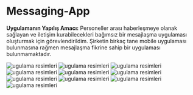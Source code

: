 # Messaging-App

**Uygulamanın Yapılış Amacı:**
Personeller arası haberleşmeye olanak sağlayan ve iletişim kurabilecekleri bağımsız bir mesajlaşma uygulaması oluşturmak için görevlendirildim. Şirketin birkaç tane mobile uygulaması bulunmasına rağmen mesajlaşma fikrine sahip bir uygulaması bulunmamaktadır.

![ugulama resimleri](https://github.com/Alperen-CGF/Messaging-App/blob/main/corumgaz/images/Screenshot_1637132996.png)
![ugulama resimleri](https://github.com/Alperen-CGF/Messaging-App/blob/main/corumgaz/images/Screenshot_1637133007.png)
![ugulama resimleri](https://github.com/Alperen-CGF/Messaging-App/blob/main/corumgaz/images/Screenshot_1637133118.png)
![ugulama resimleri](https://github.com/Alperen-CGF/Messaging-App/blob/main/corumgaz/images/Screenshot_1637133345.png)
![ugulama resimleri](https://github.com/Alperen-CGF/Messaging-App/blob/main/corumgaz/images/Screenshot_1637133360.png)
![ugulama resimleri](https://github.com/Alperen-CGF/Messaging-App/blob/main/corumgaz/images/Screenshot_1637133380.png)
![ugulama resimleri](https://github.com/Alperen-CGF/Messaging-App/blob/main/corumgaz/images/Screenshot_1637133396.png)
![ugulama resimleri](https://github.com/Alperen-CGF/Messaging-App/blob/main/corumgaz/images/Screenshot_1637133424.png)
![ugulama resimleri](https://github.com/Alperen-CGF/Messaging-App/blob/main/corumgaz/images/Screenshot_1637133441.png)
![ugulama resimleri](https://github.com/Alperen-CGF/Messaging-App/blob/main/corumgaz/images/Screenshot_1637774353.png)

